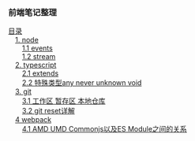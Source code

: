 ### 前端笔记整理

[目录](/)  
&emsp;[1. node](/node/README.md)  
&emsp;&emsp;[1.1 events](/node/events/README.md)  
&emsp;&emsp;[1.2 stream](/node/stream/README.md)  
&emsp;[2. typescript](/typescript/README.md)  
&emsp;&emsp;[2.1 extends](/typescript/extends/README.md)  
&emsp;&emsp;[2.2 特殊类型any never unknown void](/typescript/specialTypes/README.md)  
&emsp;[3. git](/git/README.md)  
&emsp;&emsp;[3.1 工作区 暂存区 本地仓库](/git/workspace/README.md)  
&emsp;&emsp;[3.2 git reset详解](/git/reset/README.md)  
&emsp;[4 webpack](/git/workspace/README.md)  
&emsp;&emsp;[4.1 AMD UMD Commonjs以及ES Module之间的关系](/webpack/moduleDiff/README.md)  

